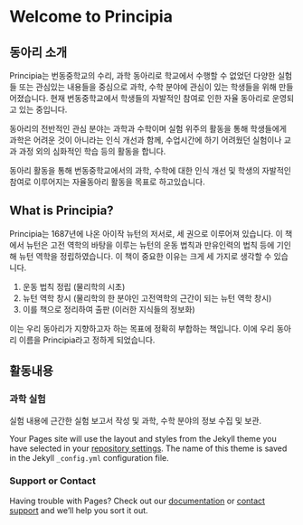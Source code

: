 # Welcome to Principia
## 동아리 소개

Principia는 번동중학교의 수리, 과학 동아리로 학교에서 수행할 수 없었던 다양한 실험들 또는 관심있는 내용들을 중심으로 
과학, 수학 분야에 관심이 있는 학생들을 위해 만들어졌습니다. 현재 번동중학교에서 학생들의 자발적인 참여로 인한 자율 동아리로 운영되고 있는 중입니다. 

동아리의 전반적인 관심 분야는 과학과 수학이며 실험 위주의 활동을 통해 학생들에게 과학은 어려운 것이 아니라는 인식 개선과 함께, 수업시간에 하기 어려웠던 실험이나 교과 과정 외의 심화적인 학습 등의 활동을 합니다. 

동아리 활동을 통해 번동중학교에서의 과학, 수학에 대한 인식 개선 및 학생의 자발적인 참여로 이루어지는 자율동아리 활동을 목표로 하고있습니다. 

## What is  Principia?

Principia는 1687년에 나온 아이작 뉴턴의 저서로, 세 권으로 이루어져 있습니다. 이 책에서 뉴턴은 고전 역학의 바탕을 이루는 뉴턴의 운동 법칙과 만유인력의 법칙 등에 기인해 뉴턴 역학을 정립하였습니다. 이 책이 중요한 이유는 크게 세 가지로 생각할 수 있습니다. 

1. 운동 법칙 정립 (물리학의 시초)
2. 뉴턴 역학 창시 (물리학의 한 분야인 고전역학의 근간이 되는 뉴턴 역학 창시)
3. 이를 책으로 정리하여 출판 (이러한 지식들의 정보화)

이는 우리 동아리가 지향하고자 하는 목표에 정확히 부합하는 책입니다. 이에 우리 동아리 이름을 Principia라고 정하게 되었습니다. 
 

## 활동내용

### 과학 실험

실험 내용에 근간한 실험 보고서 작성 및 과학, 수학 분야의 정보 수집 및 보관.

Your Pages site will use the layout and styles from the Jekyll theme you have selected in your [repository settings](https://github.com/principia-bundong/principia.github.io/settings). The name of this theme is saved in the Jekyll `_config.yml` configuration file.


### Support or Contact

Having trouble with Pages? Check out our [documentation](https://help.github.com/categories/github-pages-basics/) or [contact support](https://github.com/contact) and we’ll help you sort it out.
